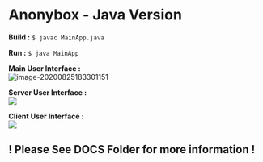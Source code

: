 # Anonybox - Java Version

**Build :**
`$ javac MainApp.java`

**Run :**
`$ java MainApp`

**Main User Interface :**<br>
![image-20200825183301151](https://i.imgur.com/0ga9crW.png)

**Server User Interface :**<br>
![](https://i.imgur.com/qC2Fw0S.png)

**Client User Interface :**<br>
![](https://i.imgur.com/p8glEdG.png)

## ! Please See DOCS Folder for more information !

